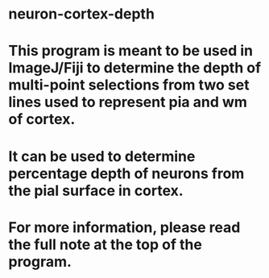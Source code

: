 # neuron-cortex-depth
# This program is meant to be used in ImageJ/Fiji to determine the depth of multi-point selections from two set lines used to represent pia and wm of cortex.
# It can be used to determine percentage depth of neurons from the pial surface in cortex.
# For more information, please read the full note at the top of the program.
